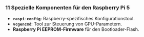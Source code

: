 ### 11 **Spezielle Komponenten für den Raspberry Pi 5**  
   - **`raspi-config`**: Raspberry-spezifisches Konfigurationstool.  
   - **`vcgencmd`**: Tool zur Steuerung von GPU-Parametern.  
   - **Raspberry Pi EEPROM-Firmware** für den Bootloader-Flash.  